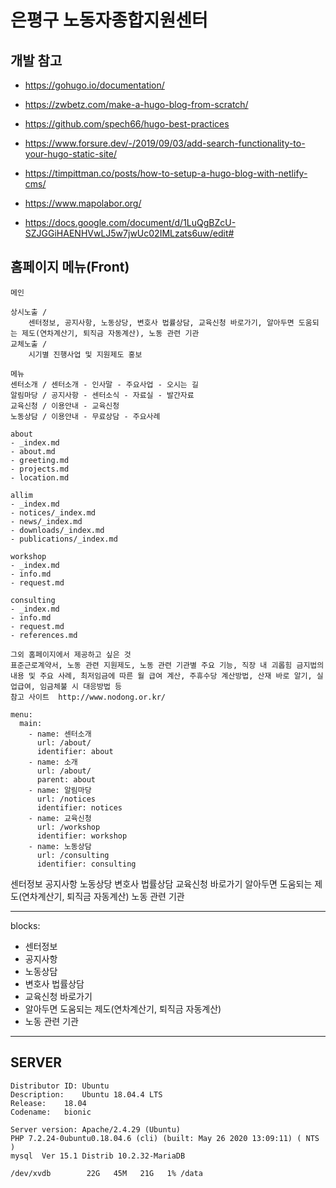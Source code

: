 # 은평구 노동자종합지원센터

## 개발 참고

- https://gohugo.io/documentation/
- https://zwbetz.com/make-a-hugo-blog-from-scratch/
- https://github.com/spech66/hugo-best-practices
- https://www.forsure.dev/-/2019/09/03/add-search-functionality-to-your-hugo-static-site/
- https://timpittman.co/posts/how-to-setup-a-hugo-blog-with-netlify-cms/

- https://www.mapolabor.org/
- https://docs.google.com/document/d/1LuQgBZcU-SZJGGiHAENHVwLJ5w7jwUc02IMLzats6uw/edit#

## 홈페이지 메뉴(Front)

```
메인

상시노출 / 
    센터정보, 공지사항, 노동상당, 변호사 법률상담, 교육신청 바로가기, 알아두면 도움되는 제도(연차계산기, 퇴직금 자동계산), 노동 관련 기관
교체노출 /
    시기별 진행사업 및 지원제도 홍보

메뉴
센터소개 / 센터소개 - 인사말 - 주요사업 - 오시는 길
알림마당 / 공지사항 - 센터소식 - 자료실 - 발간자료
교육신청 / 이용안내 - 교육신청
노동상담 / 이용안내 - 무료상담 - 주요사례

about
- _index.md
- about.md
- greeting.md
- projects.md
- location.md

allim
- _index.md
- notices/_index.md
- news/_index.md
- downloads/_index.md
- publications/_index.md

workshop
- _index.md
- info.md
- request.md

consulting
- _index.md
- info.md
- request.md
- references.md

그외 홈페이지에서 제공하고 싶은 것
표준근로계약서, 노동 관련 지원제도, 노동 관련 기관별 주요 기능, 직장 내 괴롭힘 금지법의 내용 및 주요 사례, 최저임금에 따른 월 급여 계산, 주휴수당 계산방법, 산재 바로 알기, 실업급여, 임금체불 시 대응방법 등
참고 사이트  http://www.nodong.or.kr/
```

```
menu:
  main:
    - name: 센터소개
      url: /about/
      identifier: about
    - name: 소개
      url: /about/
      parent: about
    - name: 알림마당
      url: /notices
      identifier: notices
    - name: 교육신청
      url: /workshop
      identifier: workshop
    - name: 노동상담
      url: /consulting
      identifier: consulting
```

      
센터정보
공지사항
노동상당
변호사 법률상담
교육신청 바로가기
알아두면 도움되는 제도(연차계산기, 퇴직금 자동계산)
노동 관련 기관

---
blocks:
  - 센터정보
  - 공지사항
  - 노동상담
  - 변호사 법률상담
  - 교육신청 바로가기
  - 알아두면 도움되는 제도(연차계산기, 퇴직금 자동계산)
  - 노동 관련 기관
---

## SERVER

```
Distributor ID:	Ubuntu
Description:	Ubuntu 18.04.4 LTS
Release:	18.04
Codename:	bionic

Server version: Apache/2.4.29 (Ubuntu)
PHP 7.2.24-0ubuntu0.18.04.6 (cli) (built: May 26 2020 13:09:11) ( NTS )
mysql  Ver 15.1 Distrib 10.2.32-MariaDB

/dev/xvdb        22G   45M   21G   1% /data
```